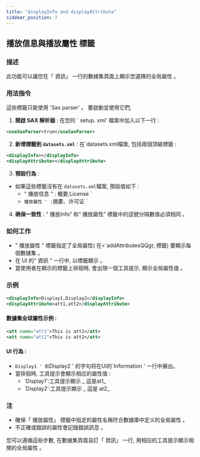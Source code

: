 ```yaml
---
title: "displayInfo and displayAttribute"
sidebar_position: 7
---
```

## 播放信息與播放屬性 標籤

### 描述
此功能可以讓您在「 資訊」 一行的數據集頁面上顯示您選擇的全局屬性 。

### 用法指令
這些標籤只能使用 'Sax parser' 。 要啟動並使用它們,

1.  **開啟 SAX 解析器** :
在您的 ` setup. xml' 檔案中加入以下一行 :
   ```xml
   <useSaxParser>true</useSaxParser>
   ```

2.  **新增標籤到 `datasets.xml`** :
在`datasets.xml檔案, 包括兩個頂級標籤 :
   ```xml
   <displayInfo></displayInfo>
   <displayAttribute></displayAttribute>
   ```

3.  **預設行為** :
   - 如果這些標籤沒有在 `datasets.xml`檔案, 預設值如下 :
     - " 播放信息 " : 概要,License `
     - `播放屬性 ' :`摘要、许可证 `

4.  **确保一致性** :
“ 播放Info” 和“ 播放屬性” 標籤中的逗號分隔數值必須相同 。

### 如何工作
- " 播放屬性 " 標籤指定了全局屬性( 在&lt;`addAttributesQQgt; 標籤) 要顯示每個數據集 。
- 在 UI 的“ 資訊 ” 一行中, 以標籤顯示 。
- 當使用者在顯示的標籤上徘徊時, 會出現一個工具提示, 顯示全局屬性值 。

### 示例
```xml
<displayInfo>Display1,Display2</displayInfo>
<displayAttribute>att1,att2</displayAttribute>
```

#### 數據集全球屬性示例 :
```xml
<att name="att1">This is att1</att>
<att name="att2">This is att2</att>
```

#### UI 行為 :
- `Display1 ' 和`Display2 ' 的字句将在UI的`Information ' 一行中展出。
- 當徘徊時, 工具提示會顯示相应的屬性值 :
  - `Display1':工具提示顯示 _ 這是at1_
  - `Display2':工具提示顯示 _ 這是 at2_

### 注
- 確保「 播放屬性」 標籤中指定的屬性名稱符合數據庫中定义的全局屬性 。
- 不正確或錯誤的屬性會記錄錯誤訊息 。

您可以遵循這些步數, 在數據集頁面自訂「 資訊」 一行, 用相应的工具提示顯示相關的全局屬性 。
